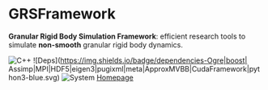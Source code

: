 # GRSFramework
**Granular Rigid Body Simulation Framework**: efficient research tools to simulate **non-smooth** granular rigid body dynamics. 

![C++](https://img.shields.io/badge/c%2B%2B-11/14-green.svg) ![Deps](https://img.shields.io/badge/dependencies-Ogre|boost| Assimp|MPI|HDF5|eigen3|pugixml|meta|ApproxMVBB|CudaFramework|python3-blue.svg) ![System](https://img.shields.io/badge/system-linux,osx,{windows}-lightgrey.svg)
[Homepage](http://gabyx.github.io/GRSFramework/)

<div id="videos"></div>
